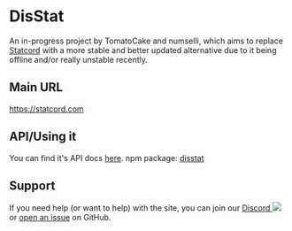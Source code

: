 # DisStat
An in-progress project by TomatoCake and numselli, which aims to replace [Statcord](https://statcord.com) with a more stable and better updated alternative due to it being offline and/or really unstable recently.

## Main URL
https://statcord.com

## API/Using it
You can find it's API docs [here](https://statcord.com/docs/).
npm package: [disstat](https://www.npmjs.com/package/disstat)

## Support
If you need help (or want to help) with the site, you can join our [Discord ![](https://discord.com/api/guilds/1081089799324180490/widget.png?style=shield)](https://discord.gg/qsHxVUnXqr) or [open an issue](https://github.com/statcord/DisStat/issues/new) on GitHub.
